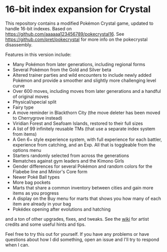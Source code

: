 # 16-bit index expansion for Crystal

This repository contains a modified Pokémon Crystal game, updated to handle 16-bit indexes. Based on https://github.com/aaaaaa123456789/pokecrystal16. See https://github.com/pret/pokecrystal for more info on the pokecrystal disassembly.

Features in this version include:
- Many Pokémon from later generations, including regional forms
- Several Pokémon from the Gold and Silver beta
- Altered trainer parties and wild encounters to include newly added Pokémon and provide a smoother and slightly more challenging level curve
- Over 600 moves, including moves from later generations and a handful of original moves
- Physical/special split
- Fairy type
- A move reminder in Blackthorn City (the move deleter has been moved to Cherrygrove instead)
- Viridian Forest and Seafoam Islands, restored to their full sizes
- A list of 99 infinitely reusable TMs (that use a separate index system from items)
- A Gen 6+ style experience system, with full experience for each battler, experience from catching, and an Exp. All that is toggleable from the options menu
- Starters randomly selected from across the generations
- Rematches against gym leaders and the Kimono Girls
- Gender differences for several Pokémon and random colors for the Flabebe line and Minior's Core form
- Newer Poké Ball types
- More bag pockets
- Marts that share a common inventory between cities and gain more items as you progress
- A display on the Buy menu for marts that shows you how many of each item are already in your bag
- Pokédex opening after evolutions and hatching

and a ton of other upgrades, fixes, and tweaks. See the [wiki](https://github.com/DanielOlivaw/pokecrystal16/wiki) for artist credits and some useful hints and tips.

Feel free to try this out for yourself. If you have any problems or have questions about how I did something, open an issue and I'll try to respond when I can.

[compare]: https://github.com/aaaaaa123456789/pokecrystal16/compare
[pokecrystal]: https://github.com/pret/pokecrystal/
[wiki]: https://github.com/aaaaaa123456789/pokecrystal16/wiki
